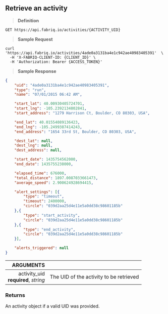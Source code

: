## Retrieve an activity

> **Definition**

```text
GET https://api.fabriq.io/activities/{ACTIVITY_UID}
```

> **Sample Request**

```shell
curl 'https://api.fabriq.io/activities/4ade0a3131ba4e1c942ae40983405391'  \
  -H 'X-FABRIQ-CLIENT-ID: {CLIENT_ID}' \
  -H 'Authorization: Bearer {ACCESS_TOKEN}'
```

> **Sample Response**

```json
{
    "uid": "4ade0a3131ba4e1c942ae40983405391",
    "type": "run",
    "name": "07/01/2015 06:42 AM",

    "start_lat": 40.00930405724701,
    "start_lng": -105.2392134802841,
    "start_address": "1279 Harrison Ct, Boulder, CO 80303, USA",

    "end_lat": 40.01554089136423,
    "end_lng": -105.2499387414243,
    "end_address": "1654 33rd St, Boulder, CO 80303, USA",

    "dest_lat": null,
    "dest_lng": null,
    "dest_address": null,

    "start_date": 1435754562000,
    "end_date": 1435755238000,

    "elapsed_time": 676000,
    "total_distance": 1897.0087033661473,
    "average_speed": 2.900624928694415,

    "alert_settings": [{
        "type": "timeout",
        "timeout": 2400000,
        "circle": "039d2aa25d4e11e5a0dd38c98601185b"
    },{
        "type": "start_activity",
        "circle": "039d2aa25d4e11e5a0dd38c98601185b"
    },{
        "type": "end_activity",
        "circle": "039d2aa25d4e11e5a0dd38c98601185b"
    }],

    "alerts_triggered": null
}
```

ARGUMENTS  ||
---------: | -----------
activity_uid<br>**required**, *string*  | The UID of the activity to be retrieved


### Returns
An activity object if a valid UID was provided.
